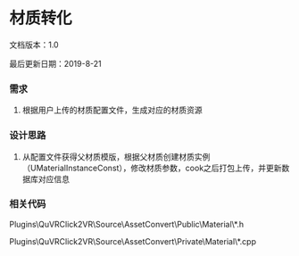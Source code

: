 # 材质转化

文档版本：1.0 

最后更新日期：2019-8-21

### 需求

1. 根据用户上传的材质配置文件，生成对应的材质资源

### 设计思路

1. 从配置文件获得父材质模版，根据父材质创建材质实例（UMaterialInstanceConst），修改材质参数，cook之后打包上传，并更新数据库对应信息

### 相关代码

Plugins\QuVRClick2VR\Source\AssetConvert\Public\Material\\*.h

Plugins\QuVRClick2VR\Source\AssetConvert\Private\Material\\*.cpp

